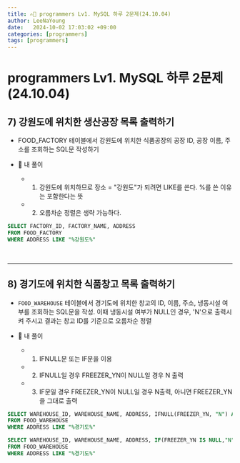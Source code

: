 ```yaml
---
title: ✍🏻 programmers Lv1. MySQL 하루 2문제(24.10.04)
author: LeeNaYoung
date:   2024-10-02 17:03:02 +09:00
categories: [programmers]
tags: [programmers]
---
```


# programmers Lv1. MySQL 하루 2문제(24.10.04)

## 7) 강원도에 위치한 생산공장 목록 출력하기

- FOOD_FACTORY 테이블에서 강원도에 위치한 식품공장의 공장 ID, 공장 이름, 주소를 조회하는 SQL문 작성하기

- 📌 내 풀이
	- 1) 강원도에 위치하므로 장소 = "강원도"가 되려면 LIKE를 쓴다. %를 쓴 이유는 포함한다는 뜻

	- 2) 오름차순 정렬은 생략 가능하다. 

```sql
SELECT FACTORY_ID, FACTORY_NAME, ADDRESS
FROM FOOD_FACTORY
WHERE ADDRESS LIKE "%강원도%"
```

<br>

---

## 8) 경기도에 위치한 식품창고 목록 출력하기

- `FOOD_WAREHOUSE` 테이블에서 경기도에 위치한 창고의 ID, 이름, 주소, 냉동시설 여부를 조회하는 SQL문을 작성. 이때 냉동시설 여부가 NULL인 경우, 'N'으로 출력시켜 주시고 결과는 창고 ID를 기준으로 오름차순 정렬

- 📌 내 풀이
	- 1) IFNULL문 또는 IF문을 이용

	- 2) IFNULL일 경우 FREEZER_YN이 NULL일 경우 N 출력

	- 3) IF문일 경우 FREEZER_YN이 NULL일 경우 N출력, 아니면 FREEZER_YN을 그대로 출력

```sql
SELECT WAREHOUSE_ID, WAREHOUSE_NAME, ADDRESS, IFNULL(FREEZER_YN, "N") AS FREEZER_YN
FROM FOOD_WAREHOUSE
WHERE ADDRESS LIKE "%경기도%"
```

```sql
SELECT WAREHOUSE_ID, WAREHOUSE_NAME, ADDRESS, IF(FREEZER_YN IS NULL,"N",FREEZER_YN) AS FREEZER_YN
FROM FOOD_WAREHOUSE
WHERE ADDRESS LIKE "%경기도%"
```